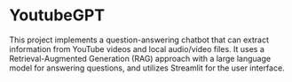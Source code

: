 # YoutubeGPT
This project implements a question-answering chatbot that can extract information from YouTube videos and local audio/video files. It uses a Retrieval-Augmented Generation (RAG) approach with a large language model for answering questions, and utilizes Streamlit for the user interface.
